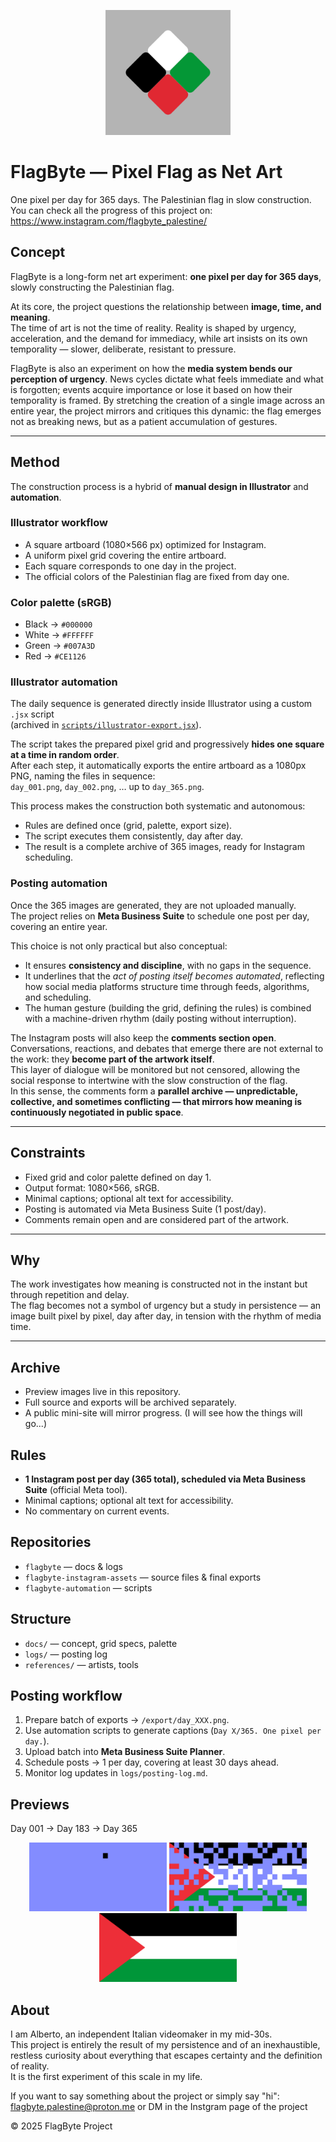 <p align="center">
  <img src="flagbyte_logo.png" alt="FlagByte Logo" width="200"/>
</p>

# FlagByte — Pixel Flag as Net Art

One pixel per day for 365 days. The Palestinian flag in slow construction. You can check all the progress of this project on: https://www.instagram.com/flagbyte_palestine/

## Concept

FlagByte is a long-form net art experiment: **one pixel per day for 365 days**, slowly constructing the Palestinian flag.

At its core, the project questions the relationship between **image, time, and meaning**.  
The time of art is not the time of reality. Reality is shaped by urgency, acceleration, and the demand for immediacy, while art insists on its own temporality — slower, deliberate, resistant to pressure.  

FlagByte is also an experiment on how the **media system bends our perception of urgency**. News cycles dictate what feels immediate and what is forgotten; events acquire importance or lose it based on how their temporality is framed. By stretching the creation of a single image across an entire year, the project mirrors and critiques this dynamic: the flag emerges not as breaking news, but as a patient accumulation of gestures.

---

## Method

The construction process is a hybrid of **manual design in Illustrator** and **automation**.

### Illustrator workflow
- A square artboard (1080×566 px) optimized for Instagram.  
- A uniform pixel grid covering the entire artboard.  
- Each square corresponds to one day in the project.  
- The official colors of the Palestinian flag are fixed from day one.  

### Color palette (sRGB)
- Black → `#000000`  
- White → `#FFFFFF`  
- Green → `#007A3D`  
- Red   → `#CE1126`

### Illustrator automation
The daily sequence is generated directly inside Illustrator using a custom `.jsx` script  
(archived in [`scripts/illustrator-export.jsx`](../scripts/illustrator-export.jsx)).

The script takes the prepared pixel grid and progressively **hides one square at a time in random order**.  
After each step, it automatically exports the entire artboard as a 1080px PNG, naming the files in sequence:  
`day_001.png`, `day_002.png`, … up to `day_365.png`.

This process makes the construction both systematic and autonomous:  
- Rules are defined once (grid, palette, export size).  
- The script executes them consistently, day after day.  
- The result is a complete archive of 365 images, ready for Instagram scheduling.

### Posting automation
Once the 365 images are generated, they are not uploaded manually.  
The project relies on **Meta Business Suite** to schedule one post per day, covering an entire year.  

This choice is not only practical but also conceptual:  
- It ensures **consistency and discipline**, with no gaps in the sequence.  
- It underlines that the *act of posting itself becomes automated*, reflecting how social media platforms structure time through feeds, algorithms, and scheduling.  
- The human gesture (building the grid, defining the rules) is combined with a machine-driven rhythm (daily posting without interruption).  

The Instagram posts will also keep the **comments section open**.  
Conversations, reactions, and debates that emerge there are not external to the work: they **become part of the artwork itself**.  
This layer of dialogue will be monitored but not censored, allowing the social response to intertwine with the slow construction of the flag.  
In this sense, the comments form a **parallel archive — unpredictable, collective, and sometimes conflicting — that mirrors how meaning is continuously negotiated in public space**.

---

## Constraints
- Fixed grid and color palette defined on day 1.  
- Output format: 1080×566, sRGB.  
- Minimal captions; optional alt text for accessibility.  
- Posting is automated via Meta Business Suite (1 post/day).  
- Comments remain open and are considered part of the artwork.  

---

## Why
The work investigates how meaning is constructed not in the instant but through repetition and delay.  
The flag becomes not a symbol of urgency but a study in persistence — an image built pixel by pixel, day after day, in tension with the rhythm of media time.

---

## Archive
- Preview images live in this repository.  
- Full source and exports will be archived separately.  
- A public mini-site will mirror progress. (I will see how the things will go...)


## Rules
- **1 Instagram post per day (365 total), scheduled via Meta Business Suite** (official Meta tool).
- Minimal captions; optional alt text for accessibility.
- No commentary on current events.

## Repositories
- `flagbyte` — docs & logs
- `flagbyte-instagram-assets` — source files & final exports
- `flagbyte-automation` — scripts

## Structure
- `docs/` — concept, grid specs, palette  
- `logs/` — posting log  
- `references/` — artists, tools

## Posting workflow
1. Prepare batch of exports → `/export/day_XXX.png`.  
2. Use automation scripts to generate captions (`Day X/365. One pixel per day.`).  
3. Upload batch into **Meta Business Suite Planner**.  
4. Schedule posts → 1 per day, covering at least 30 days ahead.  
5. Monitor log updates in `logs/posting-log.md`.

## Previews

Day 001 → Day 183 → Day 365

<p align="center">
  <img src="docs/previews/day_001.png" width="220" alt="Day 001 preview">
  <img src="docs/previews/day_183.png" width="220" alt="Day 183 preview">
  <img src="docs/previews/day_365.png" width="220" alt="Day 365 preview">
</p>

## About

I am Alberto, an independent Italian videomaker in my mid-30s.  
This project is entirely the result of my persistence and of an inexhaustible, restless curiosity about everything that escapes certainty and the definition of reality.  
It is the first experiment of this scale in my life.

If you want to say something about the project or simply say "hi": [flagbyte.palestine@proton.me](mailto:flagbyte.palestine@proton.me) or DM in the Instgram page of the project







© 2025 FlagByte Project
